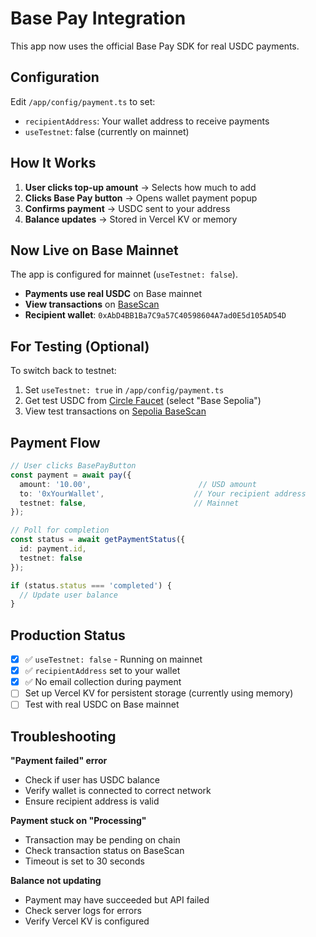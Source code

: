 # Base Pay Integration

This app now uses the official Base Pay SDK for real USDC payments.

## Configuration

Edit `/app/config/payment.ts` to set:
- `recipientAddress`: Your wallet address to receive payments
- `useTestnet`: false (currently on mainnet)

## How It Works

1. **User clicks top-up amount** → Selects how much to add
2. **Clicks Base Pay button** → Opens wallet payment popup
3. **Confirms payment** → USDC sent to your address
4. **Balance updates** → Stored in Vercel KV or memory

## Now Live on Base Mainnet

The app is configured for mainnet (`useTestnet: false`).

- **Payments use real USDC** on Base mainnet
- **View transactions** on [BaseScan](https://basescan.org)
- **Recipient wallet**: `0xAbD4BB1Ba7C9a57C40598604A7ad0E5d105AD54D`

## For Testing (Optional)

To switch back to testnet:
1. Set `useTestnet: true` in `/app/config/payment.ts`
2. Get test USDC from [Circle Faucet](https://faucet.circle.com) (select "Base Sepolia")
3. View test transactions on [Sepolia BaseScan](https://sepolia.basescan.org)

## Payment Flow

```typescript
// User clicks BasePayButton
const payment = await pay({
  amount: '10.00',                        // USD amount
  to: '0xYourWallet',                    // Your recipient address
  testnet: false,                        // Mainnet
});

// Poll for completion
const status = await getPaymentStatus({
  id: payment.id,
  testnet: false
});

if (status.status === 'completed') {
  // Update user balance
}
```

## Production Status

- [x] ✅ `useTestnet: false` - Running on mainnet
- [x] ✅ `recipientAddress` set to your wallet
- [x] ✅ No email collection during payment
- [ ] Set up Vercel KV for persistent storage (currently using memory)
- [ ] Test with real USDC on Base mainnet

## Troubleshooting

**"Payment failed" error**
- Check if user has USDC balance
- Verify wallet is connected to correct network
- Ensure recipient address is valid

**Payment stuck on "Processing"**
- Transaction may be pending on chain
- Check transaction status on BaseScan
- Timeout is set to 30 seconds

**Balance not updating**
- Payment may have succeeded but API failed
- Check server logs for errors
- Verify Vercel KV is configured
